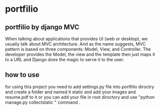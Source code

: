 # portfilio

## portfilio by django MVC
When talking about applications that provides UI (web or desktop), we usually talk about MVC architecture.
And as the name suggests, MVC pattern is based on three components: Model, View, and Controller.
The developer provides the Model, the view and the template then just maps it to a URL 
and Django does the magic to serve it to the user.

## how to use
for using this project you need to add settings.py file into portfilio diroctry and create a folder and named it static 
and add your images and resume.pdf to it or you can add your file in root diroctory and use 
"python manage.py collectstatic " command .
 
